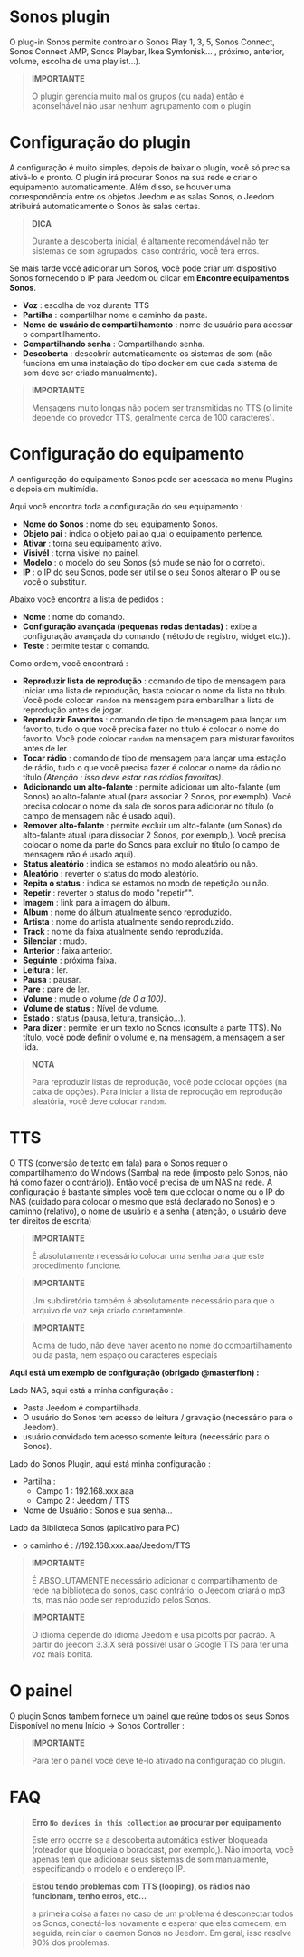 # Sonos plugin

O plug-in Sonos permite controlar o Sonos Play 1, 3, 5, Sonos Connect, Sonos Connect AMP, Sonos Playbar, Ikea Symfonisk... , próximo, anterior, volume, escolha de uma playlist…).

> **IMPORTANTE**
>
> O plugin gerencia muito mal os grupos (ou nada) então é aconselhável não usar nenhum agrupamento com o plugin

# Configuração do plugin

A configuração é muito simples, depois de baixar o plugin, você só precisa ativá-lo e pronto. O plugin irá procurar Sonos na sua rede e criar o equipamento automaticamente. Além disso, se houver uma correspondência entre os objetos Jeedom e as salas Sonos, o Jeedom atribuirá automaticamente o Sonos às salas certas.

> **DICA**
>
> Durante a descoberta inicial, é altamente recomendável não ter sistemas de som agrupados, caso contrário, você terá erros.

Se mais tarde você adicionar um Sonos, você pode criar um dispositivo Sonos fornecendo o IP para Jeedom ou clicar em **Encontre equipamentos Sonos**.

-   **Voz** : escolha de voz durante TTS
-   **Partilha** : compartilhar nome e caminho da pasta.
-   **Nome de usuário de compartilhamento** : nome de usuário para acessar o compartilhamento.
-   **Compartilhando senha** : Compartilhando senha.
-   **Descoberta** : descobrir automaticamente os sistemas de som (não funciona em uma instalação do tipo docker em que cada sistema de som deve ser criado manualmente).

> **IMPORTANTE**
>
> Mensagens muito longas não podem ser transmitidas no TTS (o limite
> depende do provedor TTS, geralmente cerca de 100 caracteres).

# Configuração do equipamento

A configuração do equipamento Sonos pode ser acessada no menu Plugins e depois em multimídia.

Aqui você encontra toda a configuração do seu equipamento :

-   **Nome do Sonos** : nome do seu equipamento Sonos.
-   **Objeto pai** : indica o objeto pai ao qual o equipamento pertence.
-   **Ativar** : torna seu equipamento ativo.
-   **Visivél** : torna visível no painel.
-   **Modelo** : o modelo do seu Sonos (só mude se não for o correto).
-   **IP** : o IP do seu Sonos, pode ser útil se o seu Sonos alterar o IP ou se você o substituir.

Abaixo você encontra a lista de pedidos :

-   **Nome** : nome do comando.
-   **Configuração avançada (pequenas rodas dentadas)** : exibe a configuração avançada do comando (método de registro, widget etc.)).
-   **Teste** : permite testar o comando.

Como ordem, você encontrará :

-   **Reproduzir lista de reprodução** : comando de tipo de mensagem para iniciar uma lista de reprodução, basta colocar o nome da lista no título. Você pode colocar ``random`` na mensagem para embaralhar a lista de reprodução antes de jogar.
-   **Reproduzir Favoritos** :  comando de tipo de mensagem para lançar um favorito, tudo o que você precisa fazer no título é colocar o nome do favorito. Você pode colocar ``random`` na mensagem para misturar favoritos antes de ler.
-   **Tocar rádio** : comando de tipo de mensagem para lançar uma estação de rádio, tudo o que você precisa fazer é colocar o nome da rádio no título *(Atenção : isso deve estar nas rádios favoritas)*.
-   **Adicionando um alto-falante** : permite adicionar um alto-falante (um Sonos) ao alto-falante atual (para associar 2 Sonos, por exemplo). Você precisa colocar o nome da sala de sonos para adicionar no título (o campo de mensagem não é usado aqui).
-   **Remover alto-falante** : permite excluir um alto-falante (um Sonos) do alto-falante atual (para dissociar 2 Sonos, por exemplo,). Você precisa colocar o nome da parte do Sonos para excluir no título (o campo de mensagem não é usado aqui).
-   **Status aleatório** : indica se estamos no modo aleatório ou não.
-   **Aleatório** : reverter o status do modo aleatório.
-   **Repita o status** : indica se estamos no modo de repetição ou não.
-   **Repetir** : reverter o status do modo "repetir"".
-   **Imagem** : link para a imagem do álbum.
-   **Album** : nome do álbum atualmente sendo reproduzido.
-   **Artista** : nome do artista atualmente sendo reproduzido.
-   **Track** : nome da faixa atualmente sendo reproduzida.
-   **Silenciar** : mudo.
-   **Anterior** : faixa anterior.
-   **Seguinte** : próxima faixa.
-   **Leitura** : ler.
-   **Pausa** : pausar.
-   **Pare** : pare de ler.
-   **Volume** : mude o volume *(de 0 a 100)*.
-   **Volume de status** : Nível de volume.
-   **Estado** : status (pausa, leitura, transição…).
-   **Para dizer** : permite ler um texto no Sonos (consulte a parte TTS). No título, você pode definir o volume e, na mensagem, a mensagem a ser lida.

> **NOTA**
>
> Para reproduzir listas de reprodução, você pode colocar opções (na caixa de opções). Para iniciar a lista de reprodução em reprodução aleatória, você deve colocar ``random``.

# TTS

O TTS (conversão de texto em fala) para o Sonos requer o compartilhamento do Windows (Samba) na rede (imposto pelo Sonos, não há como fazer o contrário)). Então você precisa de um NAS na rede. A configuração é bastante simples você tem que colocar o nome ou o IP do NAS (cuidado para colocar o mesmo que está declarado no Sonos) e o caminho (relativo), o nome de usuário e a senha ( atenção, o usuário deve ter direitos de escrita)

> **IMPORTANTE**
>
> É absolutamente necessário colocar uma senha para que este procedimento funcione.

> **IMPORTANTE**
>
> Um subdiretório também é absolutamente necessário para que o arquivo de voz seja criado corretamente.

> **IMPORTANTE**
>
> Acima de tudo, não deve haver acento no nome do compartilhamento ou da pasta, nem espaço ou caracteres especiais

**Aqui está um exemplo de configuração (obrigado @masterfion) :**

Lado NAS, aqui está a minha configuração :

-   Pasta Jeedom é compartilhada.
-   O usuário do Sonos tem acesso de leitura / gravação (necessário para o Jeedom).
-   usuário convidado tem acesso somente leitura (necessário para o Sonos).

Lado do Sonos Plugin, aqui está minha configuração :

-   Partilha :
    -   Campo 1 : 192.168.xxx.aaa
    -   Campo 2 : Jeedom / TTS
-   Nome de Usuário : Sonos e sua senha…

Lado da Biblioteca Sonos (aplicativo para PC)
-   o caminho é : //192.168.xxx.aaa/Jeedom/TTS

> **IMPORTANTE**
>
> É ABSOLUTAMENTE necessário adicionar o compartilhamento de rede na biblioteca do sonos, caso contrário, o Jeedom criará o mp3 tts, mas não pode ser reproduzido pelos Sonos.

> **IMPORTANTE**
>
> O idioma depende do idioma Jeedom e usa picotts por padrão. A partir do jeedom 3.3.X será possível usar o Google TTS para ter uma voz mais bonita.


# O painel

O plugin Sonos também fornece um painel que reúne todos os seus Sonos. Disponível no menu Início → Sonos Controller :

> **IMPORTANTE**
>
> Para ter o painel você deve tê-lo ativado na configuração do plugin.

# FAQ

> **Erro ``No devices in this collection`` ao procurar por equipamento**
>
> Este erro ocorre se a descoberta automática estiver bloqueada (roteador que bloqueia o boradcast, por exemplo,). Não importa, você apenas tem que adicionar seus sistemas de som manualmente, especificando o modelo e o endereço IP.

> **Estou tendo problemas com TTS (looping), os rádios não funcionam, tenho erros, etc...**
>
> a primeira coisa a fazer no caso de um problema é desconectar todos os Sonos, conectá-los novamente e esperar que eles comecem, em seguida, reiniciar o daemon Sonos no Jeedom. Em geral, isso resolve 90% dos problemas.
